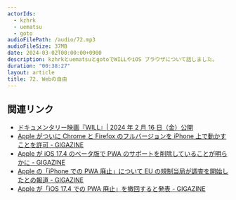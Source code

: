 ```yaml
---
actorIds:
  - kzhrk
  - uematsu
  - goto
audioFilePath: /audio/72.mp3
audioFileSize: 37MB
date: 2024-03-02T00:00:00+0900
description: kzhrkとuematsuとgotoでWILLやiOS ブラウザについて話しました。
duration: "00:38:27"
layout: article
title: 72. Webの自由
---
```


<!-- prettier-ignore-start -->

## 関連リンク

- [ドキュメンタリー映画『WILL』\| 2024 年 2 月 16 日（金）公開](https://will-film.com/)
- [Apple がついに Chrome と Firefox のフルバージョンを iPhone 上で動かすことを許可 - GIGAZINE](https://gigazine.net/news/20240126-ios-17-4-webkit-alternative-browser-engines/)
- [Apple が iOS 17.4 のベータ版で PWA のサポートを削除していることが明らかに - GIGAZINE](https://gigazine.net/news/20240209-apple-pwa-support-remove/)
- [Apple の「iPhone での PWA 廃止」について EU の規制当局が調査を開始したとの報道 - GIGAZINE](https://gigazine.net/news/20240227-apple-drop-iphone-pwa-scrutiny-eu/)
- [Apple が「iOS 17.4 での PWA 廃止」を撤回すると発表 - GIGAZINE](https://gigazine.net/news/20240302-apple-pwa-support-not-remove/)
<!-- prettier-ignore-end -->
